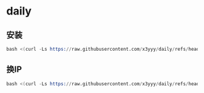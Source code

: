 # daily
## 安装

```s
bash <(curl -Ls https://raw.githubusercontent.com/x3yyy/daily/refs/heads/main/h5.js)
```
## 换IP

```s
bash <(curl -Ls https://raw.githubusercontent.com/x3yyy/daily/refs/heads/main/ip.js)
```

